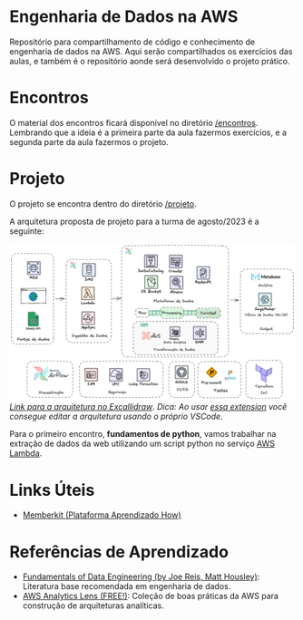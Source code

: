 # Engenharia de Dados na AWS
Repositório para compartilhamento de código e conhecimento de engenharia de dados na AWS. Aqui serão compartilhados os exercícios das aulas, e também é o repositório aonde será desenvolvido o projeto prático.

# Encontros
O material dos encontros ficará disponível no diretório [/encontros](/encontros/). Lembrando que a ideia é a primeira parte da aula fazermos exercícios, e a segunda parte da aula fazermos o projeto.


# Projeto
O projeto se encontra dentro do diretório [/projeto](/projeto).

A arquitetura proposta de projeto para a turma de agosto/2023 é a seguinte:

![Arquitetura do projeto de dados, contendo fontes de dados, e ferramentas de intestão, transformação, armazenamento e visualização de dados.](Projeto.png)
[_Link para a arquitetura no Excallidraw_](Projeto.excalidraw). _Dica: Ao usar [essa extension](https://marketplace.visualstudio.com/items?itemName=pomdtr.excalidraw-editor) você consegue editar a arquitetura usando o próprio VSCode._

Para o primeiro encontro, **fundamentos de python**, vamos trabalhar na extração de dados da web utilizando um script python no serviço [AWS Lambda](https://aws.amazon.com/lambda/).

# Links Úteis
- [Memberkit (Plataforma Aprendizado How)](https://how-bootcamps.memberkit.com.br/)


# Referências de Aprendizado
- [Fundamentals of Data Engineering (by Joe Reis, Matt Housley)](https://www.oreilly.com/library/view/fundamentals-of-data/9781098108298/): Literatura base recomendada em engenharia de dados.
- [AWS Analytics Lens (FREE!)](https://docs.aws.amazon.com/wellarchitected/latest/analytics-lens/analytics-lens.html): Coleção de boas práticas da AWS para construção de arquiteturas analíticas.
  
